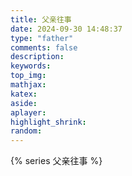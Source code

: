 ```yaml
---
title: 父亲往事
date: 2024-09-30 14:48:37
type: "father"
comments: false
description:
keywords:
top_img:
mathjax:
katex:
aside:
aplayer:
highlight_shrink:
random:
---
```

{% series 父亲往事 %}